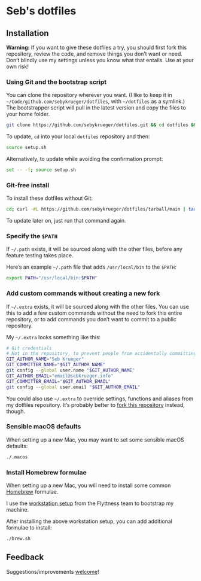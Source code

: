 # Seb's dotfiles

## Installation

**Warning:** If you want to give these dotfiles a try, you should first fork this repository, review the code, and remove things you don’t want or need. Don’t blindly use my settings unless you know what that entails. Use at your own risk!

### Using Git and the bootstrap script

You can clone the repository wherever you want. (I like to keep it in `~/Code/github.com/sebykrueger/dotfiles`, with `~/dotfiles` as a symlink.) The bootstrapper script will pull in the latest version and copy the files to your home folder.

```bash
git clone https://github.com/sebykrueger/dotfiles.git && cd dotfiles && source setup.sh
```

To update, `cd` into your local `dotfiles` repository and then:

```bash
source setup.sh
```

Alternatively, to update while avoiding the confirmation prompt:

```bash
set -- -f; source setup.sh
```

### Git-free install

To install these dotfiles without Git:

```bash
cd; curl -#L https://github.com/sebykrueger/dotfiles/tarball/main | tar -xzv --strip-components 1 --exclude={README.md,setup.sh,.osx,LICENSE-MIT.txt}
```

To update later on, just run that command again.

### Specify the `$PATH`

If `~/.path` exists, it will be sourced along with the other files, before any feature testing takes place.

Here’s an example `~/.path` file that adds `/usr/local/bin` to the `$PATH`:

```bash
export PATH="/usr/local/bin:$PATH"
```

### Add custom commands without creating a new fork

If `~/.extra` exists, it will be sourced along with the other files. You can use this to add a few custom commands without the need to fork this entire repository, or to add commands you don’t want to commit to a public repository.

My `~/.extra` looks something like this:

```bash
# Git credentials
# Not in the repository, to prevent people from accidentally committing under my name
GIT_AUTHOR_NAME="Seb Krueger"
GIT_COMMITTER_NAME="$GIT_AUTHOR_NAME"
git config --global user.name "$GIT_AUTHOR_NAME"
GIT_AUTHOR_EMAIL="email@sebkrueger.info"
GIT_COMMITTER_EMAIL="$GIT_AUTHOR_EMAIL"
git config --global user.email "$GIT_AUTHOR_EMAIL"
```

You could also use `~/.extra` to override settings, functions and aliases from my dotfiles repository. It’s probably better to [fork this repository](https://github.com/sebykrueger/dotfiles/fork) instead, though.

### Sensible macOS defaults

When setting up a new Mac, you may want to set some sensible macOS defaults:

```bash
./.macos
```

### Install Homebrew formulae

When setting up a new Mac, you will need to install some common [Homebrew](https://brew.sh/) formulae.

I use the [workstation setup](https://github.com/Flyttness/workstation-setup) from the Flyttness team to bootstrap my machine.

After installing the above workstation setup, you can add additional formulae to install:

```bash
./brew.sh
```

## Feedback

Suggestions/improvements
[welcome](https://github.com/sebykrueger/dotfiles/issues)!
